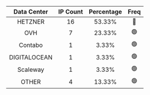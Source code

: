 | Data Center | IP Count | Percentage | Freq |
|:------------:|:--------:|:-----------:|:-----:|
| HETZNER | 16 | 53.33% | 🔴 |
| OVH | 7 | 23.33% | 🟢 |
| Contabo | 1 | 3.33% | 🟢 |
| DIGITALOCEAN | 1 | 3.33% | 🟢 |
| Scaleway | 1 | 3.33% | 🟢 |
| OTHER | 4 | 13.33% | 🟢 |